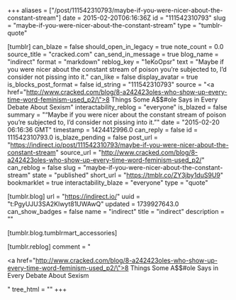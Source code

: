+++
aliases = ["/post/111542310793/maybe-if-you-were-nicer-about-the-constant-stream"]
date = 2015-02-20T06:16:36Z
id = "111542310793"
slug = "maybe-if-you-were-nicer-about-the-constant-stream"
type = "tumblr-quote"

[tumblr]
can_blaze = false
should_open_in_legacy = true
note_count = 0.0
source_title = "cracked.com"
can_send_in_message = true
blog_name = "indirect"
format = "markdown"
reblog_key = "1eKoOpsr"
text = "Maybe if you were nicer about the constant stream of poison you&rsquo;re subjected to, I&rsquo;d consider not pissing into it."
can_like = false
display_avatar = true
is_blocks_post_format = false
id_string = "111542310793"
source = "<a href=\"http://www.cracked.com/blog/8-a242423oles-who-show-up-every-time-word-feminism-used_p2/\">8 Things Some A$$#ole Says in Every Debate About Sexism</a>"
interactability_reblog = "everyone"
is_blazed = false
summary = "“Maybe if you were nicer about the constant stream of poison you’re subjected to, I’d consider not pissing into it.”"
date = "2015-02-20 06:16:36 GMT"
timestamp = 1424412996.0
can_reply = false
id = 111542310793.0
is_blaze_pending = false
post_url = "https://indirect.io/post/111542310793/maybe-if-you-were-nicer-about-the-constant-stream"
source_url = "http://www.cracked.com/blog/8-a242423oles-who-show-up-every-time-word-feminism-used_p2/"
can_reblog = false
slug = "maybe-if-you-were-nicer-about-the-constant-stream"
state = "published"
short_url = "https://tmblr.co/ZY3jby1duS9U9"
bookmarklet = true
interactability_blaze = "everyone"
type = "quote"

[tumblr.blog]
url = "https://indirect.io/"
uuid = "t:PgyUJU3SA2Klwyt81UWAwQ"
updated = 1739927643.0
can_show_badges = false
name = "indirect"
title = "indirect"
description = ""

[tumblr.blog.tumblrmart_accessories]

[tumblr.reblog]
comment = "<p><a href=\"http://www.cracked.com/blog/8-a242423oles-who-show-up-every-time-word-feminism-used_p2/\">8 Things Some A$$#ole Says in Every Debate About Sexism</a></p>"
tree_html = ""
+++
